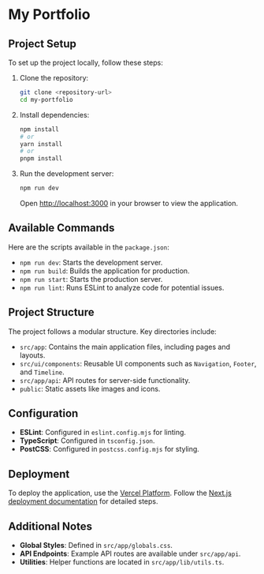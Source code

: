 # My Portfolio

## Project Setup

To set up the project locally, follow these steps:

1. Clone the repository:
   ```bash
   git clone <repository-url>
   cd my-portfolio
   ```

2. Install dependencies:
   ```bash
   npm install
   # or
   yarn install
   # or
   pnpm install
   ```

3. Run the development server:
   ```bash
   npm run dev
   ```

   Open [http://localhost:3000](http://localhost:3000) in your browser to view the application.

## Available Commands

Here are the scripts available in the `package.json`:

- `npm run dev`: Starts the development server.
- `npm run build`: Builds the application for production.
- `npm run start`: Starts the production server.
- `npm run lint`: Runs ESLint to analyze code for potential issues.

## Project Structure

The project follows a modular structure. Key directories include:

- `src/app`: Contains the main application files, including pages and layouts.
- `src/ui/components`: Reusable UI components such as `Navigation`, `Footer`, and `Timeline`.
- `src/app/api`: API routes for server-side functionality.
- `public`: Static assets like images and icons.

## Configuration

- **ESLint**: Configured in `eslint.config.mjs` for linting.
- **TypeScript**: Configured in `tsconfig.json`.
- **PostCSS**: Configured in `postcss.config.mjs` for styling.

## Deployment

To deploy the application, use the [Vercel Platform](https://vercel.com/). Follow the [Next.js deployment documentation](https://nextjs.org/docs/app/building-your-application/deploying) for detailed steps.

## Additional Notes

- **Global Styles**: Defined in `src/app/globals.css`.
- **API Endpoints**: Example API routes are available under `src/app/api`.
- **Utilities**: Helper functions are located in `src/app/lib/utils.ts`.
